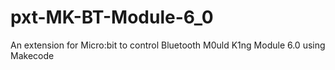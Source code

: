 # pxt-MK-BT-Module-6_0
An extension for Micro:bit to control Bluetooth M0uld K1ng Module 6.0 using Makecode
